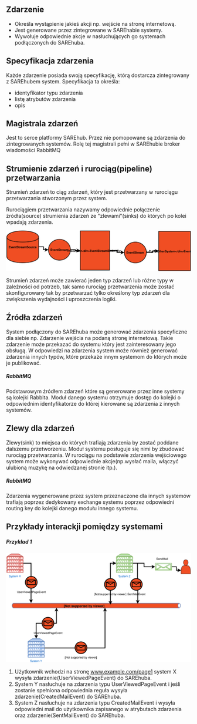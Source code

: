 ## Zdarzenie

* Określa wystąpienie jakieś akcji np. wejście na stronę internetową.
* Jest generowane przez zintegrowane w SAREhabie systemy.
* Wywołuje odpowiednie akcje w nasłuchujących go systemach podłączonych do SAREhuba.

## Specyfikacja zdarzenia

Każde zdarzenie posiada swoją specyfikację, którą dostarcza zintegrowany z SAREhubem system.
Specyfikacja ta określa: 

* identyfikator typu zdarzenia
* listę atrybutów zdarzenia
* opis

## Magistrala zdarzeń 
 Jest to serce platformy SAREhub. Przez nie pomopowane są zdarzenia do zintegrowanych systemów. 
 Rolę tej magistrali pełni w SAREhubie broker wiadomości RabbitMQ 

## Strumienie zdarzeń i rurociąg(pipeline) przetwarzania

Strumień zdarzeń to ciąg zdarzeń, który jest przetwarzany w rurociągu przetwarzania stworzonym przez system.

Rurociągiem przetwarzania nazywamy odpowiednie połączenie źródła(source) strumienia zdarzeń ze "zlewami"(sinks) 
do których po kolei wpadają zdarzenia.


![EventStreamProcessing](assets/img/diagrams/EventStreamProcessing.svg)
 
Strumień zdarzeń może zawierać jeden typ zdarzeń lub różne typy w zależności od potrzeb, tak samo rurociąg przetwarzenia
 może zostać skonfigurowany tak by przetwarzać tylko określony typ zdarzeń dla zwiększenia wydajności i uproszczenia logiki.
 
## Źródła zdarzeń
 System podłączony do SAREhuba może generować zdarzenia specyficzne dla siebie 
 np. Zdarzenie wejścia na podaną stronę internetową.
 Takie zdarzenie może przekazać do systemu który jest zainteresowany jego obsługą.
 W odpowiedzi na zdarzenia system może również generować zdarzenia innych typów,
 które przekaże innym systemom do których może je publikować.
 
##### RabbitMQ
 Podstawowym źródłem zdarzeń które są generowane przez inne systemy są kolejki Rabbita.
 Moduł danego systemu otrzymuje dostęp do kolejki o odpowiednim identyfikatorze do której kierowane są zdarzenia z innych systemów.
 
## Zlewy dla zdarzeń
 Zlewy(sink) to miejsca do których trafiają zdarzenia by zostać poddane dalszemu przetworzeniu.
 Moduł systemu posługuje się nimi by zbudować rurociąg przetwarzania.
 W rurociągu na podstawie zdarzenia wejściowego system może wykonywać odpowiednie akcje(np.wysłać maila, włączyć ulubioną muzykę na odwiedzanej stronie itp.).
 
##### RabbitMQ
 Zdarzenia wygenerowane przez system przeznaczone dla innych systemów trafiają poprzez dedykowany exchange systemu 
 poprzez odpowiedni routing key do kolejki danego modułu innego systemu.
 
## Przykłady interackji pomiędzy systemami

##### Przykład 1
![EventStreamProcessing](assets/img/diagrams/EventProcessingExample1.svg)
 1. Użytkownik wchodzi na stronę www.example.com/page1 system X wysyła zdarzenie(UserViewedPageEvent) do SAREhuba.
 2. System Y nasłuchuje na zdarzenia typu UserViewedPageEvent i 
    jeśli zostanie spełniona odpowiednia reguła wysyła zdarzenie(CreatedMailEvent) do SAREhuba.
 3. System Z nasłuchuje na zdarzenia typu CreatedMailEvent i 
    wysyła odpowiedni mail do użytkownika zapisanego w atrybutach zdarzenia oraz zdarzenie(SentMailEvent) do SAREhuba.
 


